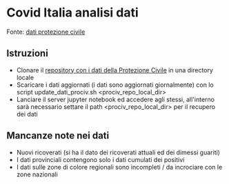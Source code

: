 # Covid Italia analisi dati

Fonte: [dati protezione civile](https://github.com/pcm-dpc/COVID-19)

## Istruzioni

- Clonare il [repository con i dati della Protezione Civile](https://github.com/pcm-dpc/COVID-19) 
  in una directory locale
- Scaricare i dati aggiornati (i dati sono aggiornati giornalmente) con lo script
  update_dati_prociv.sh <prociv_repo_local_dir>
- Lanciare il server jupyter notebook ed accedere agli stessi, all'interno sarà necessario settare
  il path <prociv_repo_local_dir> per il recupero dei dati

## Mancanze note nei dati

- Nuovi ricoverati (si ha il dato dei ricoverati attuali ed dei dimessi guariti)
- I dati provinciali contengono solo i dati cumulati dei positivi
- I dati sulle zone di colore regionali sono incompleti / da incrociare con le zone nazionali

